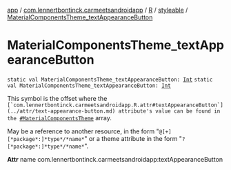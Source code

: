 [app](../../../index.md) / [com.lennertbontinck.carmeetsandroidapp](../../index.md) / [R](../index.md) / [styleable](index.md) / [MaterialComponentsTheme_textAppearanceButton](./-material-components-theme_text-appearance-button.md)

# MaterialComponentsTheme_textAppearanceButton

`static val MaterialComponentsTheme_textAppearanceButton: `[`Int`](https://kotlinlang.org/api/latest/jvm/stdlib/kotlin/-int/index.html)
`static val MaterialComponentsTheme_textAppearanceButton: `[`Int`](https://kotlinlang.org/api/latest/jvm/stdlib/kotlin/-int/index.html)

This symbol is the offset where the ``[`com.lennertbontinck.carmeetsandroidapp.R.attr#textAppearanceButton`](../attr/text-appearance-button.md) attribute's value can be found in the ``[`#MaterialComponentsTheme`](-material-components-theme.md) array.

May be a reference to another resource, in the form "`@[+][*package*:]*type*/*name*`" or a theme attribute in the form "`?[*package*:]*type*/*name*`".

**Attr**
name com.lennertbontinck.carmeetsandroidapp:textAppearanceButton

